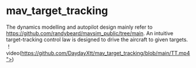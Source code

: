 # mav_target_tracking
The dynamics modelling and autopilot design mainly refer to <https://github.com/randybeard/mavsim_public/tree/main>. An intuitive target-tracking control law is designed to drive the aircraft to given targets.
！video(https://github.com/DaydayXtt/mav_target_tracking/blob/main/TT.mp4">)

